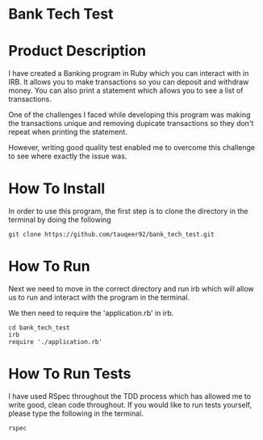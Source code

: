 # Bank Tech Test

 # Product Description

I have created a Banking program in Ruby which you can interact with in IRB. It allows you to make transactions so you can deposit and withdraw money. You can also print a statement which allows you to see a list of transactions.

One of the challenges I faced while developing this program was making the transactions unique and removing dupicate transactions so they don't repeat when printing the statement. 

However, writing good quality test enabled me to overcome this challenge to see where exactly the issue was.

# How To Install 

In order to use this program, the first step is to clone the directory in the terminal by doing the following

```
git clone https://github.com/tauqeer92/bank_tech_test.git
```

# How To Run

Next we need to move in the correct directory and run irb which will allow us to run and interact with the program in the terminal.

We then need to require the 'application.rb' in irb.
 
 ```
 cd bank_tech_test
 irb
 require './application.rb'
 ```

# How To Run Tests

I have used RSpec throughout the TDD process which has allowed me to write good, clean code throughout. If you would like to run tests yourself, please type the following in the terminal.

```
rspec
```